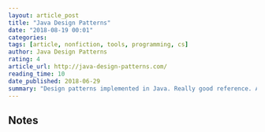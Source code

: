 ```yaml
---
layout: article_post
title: "Java Design Patterns"
date: "2018-08-19 00:01"
categories:
tags: [article, nonfiction, tools, programming, cs]
author: Java Design Patterns
rating: 4
article_url: http://java-design-patterns.com/
reading_time: 10
date_published: 2018-06-29
summary: "Design patterns implemented in Java. Really good reference. All designs should be as simple as possible."
---
```


## Notes
